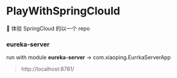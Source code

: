 # PlayWithSpringClould

🍰 体验 SpringCloud 的以一个 repo

### eureka-server

run with module **eureka-server** -> com.xiaoping.EurrkaServerApp

> http://localhost:8761/

